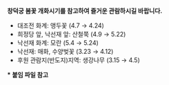**창덕궁 봄꽃 개화시기를 참고하여 즐거운 관람하시길 바랍니다.**
- 대조전 화계: 앵두꽃 (4.7 → 4.24)
- 희정당 앞, 낙선재 앞: 산철쭉 (4.9 → 5.22)
- 낙선재 화계: 모란 (5.4 → 5.24)
- 낙선재: 매화, 수양벚꽃 (3.23 → 4.12)
- 후원 관람지(반도지)지역: 생강나무 (3.15 → 4.5)

**\* 붙임 파일 참고**
